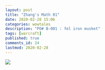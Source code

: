 ```yaml
---
layout: post 
title: "Zhang's Math 01"
date: 2020-02-28 15:06
categories: wowtales 
description: "PO# B-001 : fel iron musket"
tags: [warcraft]
published: true 
comments_id: 24 
lastmod: 2020-02-28
---
```


<img src="{{ site.url }}/assets/img/zhang-engimech-01.jpg" max-width="1000">
